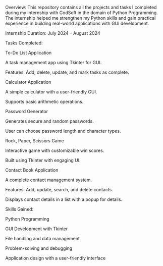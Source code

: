 Overview:
This repository contains all the projects and tasks I completed during my internship with CodSoft in the domain of Python Programming. The internship helped me strengthen my Python skills and gain practical experience in building real-world applications with GUI development.

Internship Duration:
July 2024 – August 2024

Tasks Completed:

To-Do List Application

A task management app using Tkinter for GUI.

Features: Add, delete, update, and mark tasks as complete.

Calculator Application

A simple calculator with a user-friendly GUI.

Supports basic arithmetic operations.

Password Generator

Generates secure and random passwords.

User can choose password length and character types.

Rock, Paper, Scissors Game

Interactive game with customizable win scores.

Built using Tkinter with engaging UI.

Contact Book Application

A complete contact management system.

Features: Add, update, search, and delete contacts.

Displays contact details in a list with a popup for details.

Skills Gained:

Python Programming

GUI Development with Tkinter

File handling and data management

Problem-solving and debugging

Application design with a user-friendly interface
